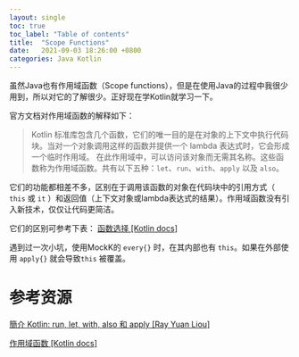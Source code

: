 ```yaml
---
layout: single
toc: true
toc_label: "Table of contents"
title:  "Scope Functions"
date:   2021-09-03 18:26:00 +0800
categories: Java Kotlin
---
```


虽然Java也有作用域函数（Scope functions），但是在使用Java的过程中我很少用到，所以对它的了解很少。正好现在学Kotlin就学习一下。

官方文档对作用域函数的解释如下：
>Kotlin 标准库包含几个函数，它们的唯一目的是在对象的上下文中执行代码块。当对一个对象调用这样的函数并提供一个 lambda 表达式时，它会形成一个临时作用域。
>在此作用域中，可以访问该对象而无需其名称。这些函数称为作用域函数。共有以下五种：`let`、`run`、`with`、`apply` 以及 `also`。

它们的功能都相差不多，区别在于调用该函数的对象在代码块中的引用方式（ `this` 或 `it` ）和返回值（上下文对象或lambda表达式的结果）。作用域函数没有引入新技术，仅仅让代码更简洁。

它们的区别可参考下表：
[函数选择 [Kotlin docs]](https://www.kotlincn.net/docs/reference/scope-functions.html#%E5%87%BD%E6%95%B0%E9%80%89%E6%8B%A9)

遇到过一次小坑，使用MockK的 `every{}` 时，在其内部也有 `this`。如果在外部使用 `apply{}` 就会导致`this` 被覆盖。

# 参考资源

[簡介 Kotlin: run, let, with, also 和 apply [Ray Yuan Liou]](https://louis383.medium.com/%E7%B0%A1%E4%BB%8B-kotlin-run-let-with-also-%E5%92%8C-apply-f83860207a0c)

[作用域函数 [Kotlin docs]](https://www.kotlincn.net/docs/reference/scope-functions.html)
